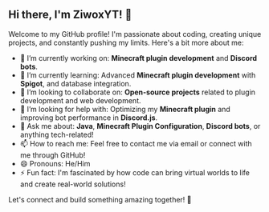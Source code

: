 ## Hi there, I'm ZiwoxYT! 👋

Welcome to my GitHub profile! I'm passionate about coding, creating unique projects, and constantly pushing my limits. Here's a bit more about me:

- 🔭 I’m currently working on: **Minecraft plugin development** and **Discord bots**.
- 🌱 I’m currently learning: Advanced **Minecraft plugin development** with **Spigot**, and database integration.
- 👯 I’m looking to collaborate on: **Open-source projects** related to plugin development and web development.
- 🤔 I’m looking for help with: Optimizing my **Minecraft plugin** and improving bot performance in **Discord.js**.
- 💬 Ask me about: **Java**, **Minecraft Plugin Configuration**, **Discord bots**, or anything tech-related!
- 📫 How to reach me: Feel free to contact me via email or connect with me through GitHub!
- 😄 Pronouns: He/Him
- ⚡ Fun fact: I'm fascinated by how code can bring virtual worlds to life and create real-world solutions! 

Let's connect and build something amazing together! 🚀
